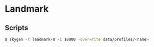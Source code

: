 Landmark
========

## Scripts

```sh
$ skygen -t landmark-0 -i 10000 -overwrite data/profiles/<name>
```


